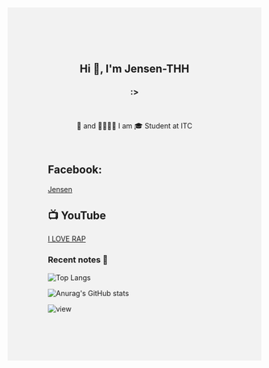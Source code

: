 <div style="background:#f2f2f2; padding:5rem">
<h2 align="center">Hi 👋, I'm Jensen-THH</h2>
<h3 align="center">:></h3>

<br />
<p align="center" >
🐞 and 🐞🐞🐞🐞
I am 🎓 Student  at ITC
</p>
<br>
<h2>Facebook: </h2>
<a href="https://fb.com/jensen523">Jensen</a>
<h2>📺 YouTube </h2>
<a href="https://www.youtube.com/channel/UC8Ri0BKS2Vyu41lLqNLMRSA">I LOVE RAP</a>
<br />

### Recent notes 📝
![Top Langs](https://github-readme-stats.vercel.app/api/top-langs/?username=jensen-thh&layout=compact)

![Anurag's GitHub stats](https://github-readme-stats.vercel.app/api?username=jensen-thh&show_icons=true&count_private=true&theme=gruvbox)

![view](https://komarev.com/ghpvc/?username=jensen-thh&color=brightgreen)
</div>
  
